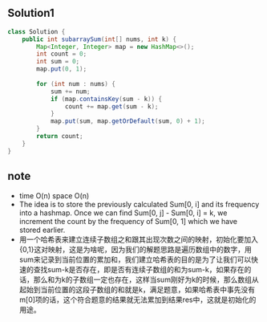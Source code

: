 ## Solution1
``` java
class Solution {
    public int subarraySum(int[] nums, int k) {
        Map<Integer, Integer> map = new HashMap<>();
        int count = 0;
        int sum = 0;
        map.put(0, 1);
        
        for (int num : nums) {
            sum += num;
            if (map.containsKey(sum - k)) {
                count += map.get(sum - k);
            }
            map.put(sum, map.getOrDefault(sum, 0) + 1);
        }
        return count;
    }
}
```

## note 
* time O(n) space O(n)
* The idea is to store the previously calculated Sum[0, i] and its frequency into a hashmap. Once we can find 
Sum[0, j] - Sum[0, i] = k, we increment the count by the frequency of Sum[0, 1] which we have stored earlier.
* 用一个哈希表来建立连续子数组之和跟其出现次数之间的映射，初始化要加入{0,1}这对映射，这是为啥呢，因为我们的解题思路是遍历数组中的数字，用sum来记录到当前位置的累加和，我们建立哈希表的目的是为了让我们可以快速的查找sum-k是否存在，即是否有连续子数组的和为sum-k，如果存在的话，那么和为k的子数组一定也存在，这样当sum刚好为k的时候，那么数组从起始到当前位置的这段子数组的和就是k，满足题意，如果哈希表中事先没有m[0]项的话，这个符合题意的结果就无法累加到结果res中，这就是初始化的用途。
